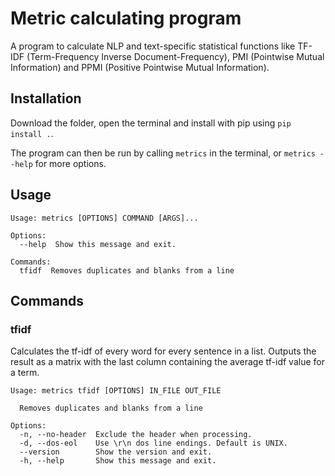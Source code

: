 # Metric calculating program
A program to calculate NLP and text-specific statistical functions like TF-IDF (Term-Frequency Inverse Document-Frequency), PMI (Pointwise Mutual Information) and PPMI (Positive Pointwise Mutual Information).

## Installation
Download the folder, open the terminal and install with pip using `pip install .`.

The program can then be run by calling `metrics` in the terminal, or `metrics --help` for more options.

## Usage
```
Usage: metrics [OPTIONS] COMMAND [ARGS]...

Options:
  --help  Show this message and exit.

Commands:
  tfidf  Removes duplicates and blanks from a line
```

## Commands
### tfidf
Calculates the tf-idf of every word for every sentence in a list. Outputs the result as a matrix with the last column containing the average tf-idf value for a term.

```
Usage: metrics tfidf [OPTIONS] IN_FILE OUT_FILE

  Removes duplicates and blanks from a line

Options:
  -n, --no-header  Exclude the header when processing.
  -d, --dos-eol    Use \r\n dos line endings. Default is UNIX.
  --version        Show the version and exit.
  -h, --help       Show this message and exit.
```

